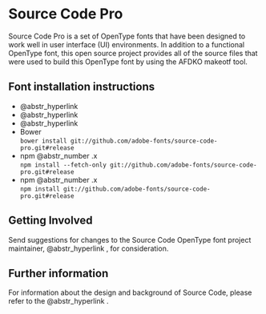 # Source Code Pro

Source Code Pro is a set of OpenType fonts that have been designed to work well in user interface (UI) environments. In addition to a functional OpenType font, this open source project provides all of the source files that were used to build this OpenType font by using the AFDKO makeotf tool.

## Font installation instructions

  * @abstr_hyperlink 
  * @abstr_hyperlink 
  * @abstr_hyperlink 
  * Bower  
`bower install git://github.com/adobe-fonts/source-code-pro.git#release`
  * npm @abstr_number .x  
`npm install --fetch-only git://github.com/adobe-fonts/source-code-pro.git#release`
  * npm @abstr_number .x  
`npm install git://github.com/adobe-fonts/source-code-pro.git#release`



## Getting Involved

Send suggestions for changes to the Source Code OpenType font project maintainer, @abstr_hyperlink , for consideration.

## Further information

For information about the design and background of Source Code, please refer to the @abstr_hyperlink .
